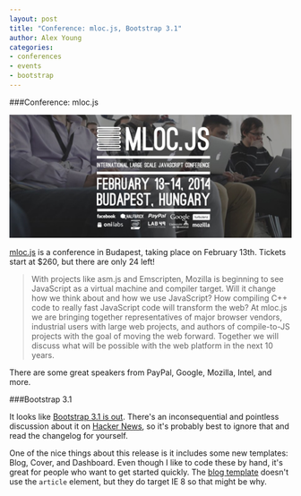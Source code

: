 ```yaml
---
layout: post
title: "Conference: mloc.js, Bootstrap 3.1"
author: Alex Young
categories:
- conferences
- events
- bootstrap
---
```


###Conference: mloc.js

![mloc.js](/images/posts/mlocjs.png)

[mloc.js](http://mloc-js.com/2014/) is a conference in Budapest, taking place on February 13th.  Tickets start at $260, but there are only 24 left!

> With projects like asm.js and Emscripten, Mozilla is beginning to see JavaScript as a virtual machine and compiler target. Will it change how we think about and how we use JavaScript? How compiling C++ code to really fast JavaScript code will transform the web? At mloc.js we are bringing together representatives of major browser vendors, industrial users with large web projects, and authors of compile-to-JS projects with the goal of moving the web forward. Together we will discuss what will be possible with the web platform in the next 10 years.

There are some great speakers from PayPal, Google, Mozilla, Intel, and more.

###Bootstrap 3.1

It looks like [Bootstrap 3.1 is out](https://github.com/twbs/bootstrap/releases/tag/v3.1.0).  There's an inconsequential and pointless discussion about it on [Hacker News](https://news.ycombinator.com/item?id=7151662), so it's probably best to ignore that and read the changelog for yourself.

One of the nice things about this release is it includes some new templates: Blog, Cover, and Dashboard.  Even though I like to code these by hand, it's great for people who want to get started quickly.  The [blog template](http://getbootstrap.com/examples/blog/) doesn't use the `article` element, but they do target IE 8 so that might be why.
